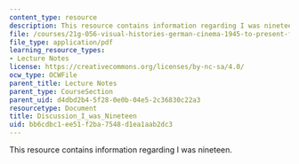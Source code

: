 ```yaml
---
content_type: resource
description: This resource contains information regarding I was nineteen.
file: /courses/21g-056-visual-histories-german-cinema-1945-to-present-fall-2003/bb6cdbc1ee51f2ba7548d1ea1aab2dc3_MIT21G_056F03_i_was_19.pdf
file_type: application/pdf
learning_resource_types:
- Lecture Notes
license: https://creativecommons.org/licenses/by-nc-sa/4.0/
ocw_type: OCWFile
parent_title: Lecture Notes
parent_type: CourseSection
parent_uid: d4dbd2b4-5f28-0e0b-04e5-2c36830c22a3
resourcetype: Document
title: Discussion_I_was_Nineteen
uid: bb6cdbc1-ee51-f2ba-7548-d1ea1aab2dc3
---
```

This resource contains information regarding I was nineteen.
